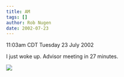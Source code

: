 ```yaml
---
title: AM
tags: []
author: Rob Nugen
date: 2002-07-23
---
```


<p class=date>11:03am CDT Tuesday 23 July 2002</p>

<p>I just woke up.  Advisor meeting in 27 minutes.</p>

<p><img src="/images/rob/wL-ROB.gif"/></p>
